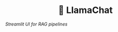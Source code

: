 <p align="center">
  <h1 align="center">🦙 LlamaChat</h1>
  <i>Streamlit UI for RAG pipelines</i>
</p>
